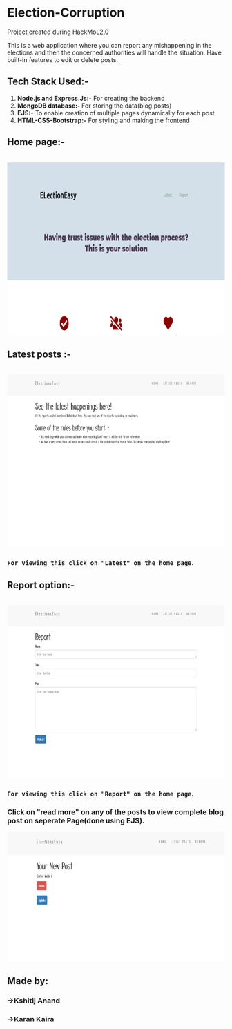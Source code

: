 # Election-Corruption


Project created during HackMoL2.0 

This is a web application where you can report any mishappening in the elections and then the concerned authorities will handle the situation. Have built-in features to edit or delete posts.
## Tech Stack Used:-
1. <b>Node.js and Express.Js:-</b> For creating the backend
2. <b>MongoDB database:- </b> For storing the data(blog posts)
3. <b>EJS:-</b> To enable creation of multiple pages dynamically for each post
4. <b>HTML-CSS-Bootstrap:-</b> For styling and making the frontend

## Home page:-
<br>
<img src="screenshots/Screenshot (262).png" alt="Smiley face" width = "700"  height = "400">

## Latest posts :-
<br>
<img src="screenshots/Screenshot (264).png" alt="Smiley face" width = "800"  height = "400">

### `For viewing this click on "Latest" on the home page`.

## Report option:-
<br>
<img src="screenshots/Screenshot (265).png" alt="Smiley face" width = "800"  height = "400">

### `For viewing this click on "Report" on the home page`.

### Click on "read more" on any of the posts to view complete blog post on seperate Page(done using EJS).
<img src="screenshots/Screenshot (282).png" alt="Smiley face" width = "750"  height = "300">

## Made by:
### ->Kshitij Anand
### ->Karan Kaira
